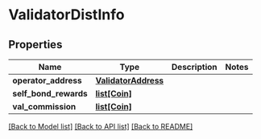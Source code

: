 # ValidatorDistInfo

## Properties
Name | Type | Description | Notes
------------ | ------------- | ------------- | -------------
**operator_address** | [**ValidatorAddress**](ValidatorAddress.md) |  | 
**self_bond_rewards** | [**list[Coin]**](Coin.md) |  | 
**val_commission** | [**list[Coin]**](Coin.md) |  | 

[[Back to Model list]](../README.md#documentation-for-models) [[Back to API list]](../README.md#documentation-for-api-endpoints) [[Back to README]](../README.md)


